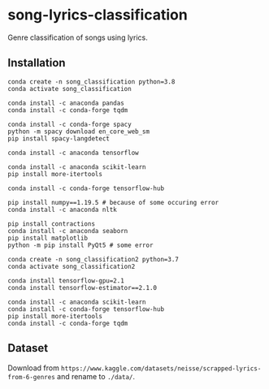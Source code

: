 # song-lyrics-classification
Genre classification of songs using lyrics.

## Installation

```
conda create -n song_classification python=3.8
conda activate song_classification

conda install -c anaconda pandas 
conda install -c conda-forge tqdm 

conda install -c conda-forge spacy
python -m spacy download en_core_web_sm
pip install spacy-langdetect

conda install -c anaconda tensorflow

conda install -c anaconda scikit-learn 
pip install more-itertools

conda install -c conda-forge tensorflow-hub 

pip install numpy==1.19.5 # because of some occuring error
conda install -c anaconda nltk 

pip install contractions
conda install -c anaconda seaborn 
pip install matplotlib
python -m pip install PyQt5 # some error
```

```
conda create -n song_classification2 python=3.7
conda activate song_classification2

conda install tensorflow-gpu=2.1
conda install tensorflow-estimator==2.1.0

conda install -c anaconda scikit-learn 
conda install -c conda-forge tensorflow-hub 
pip install more-itertools
conda install -c conda-forge tqdm
```


## Dataset
Download from `https://www.kaggle.com/datasets/neisse/scrapped-lyrics-from-6-genres` and rename to `./data/`.